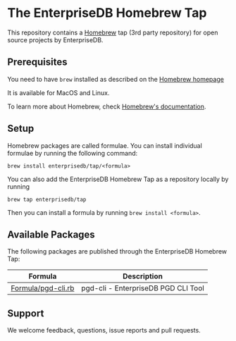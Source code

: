 # The EnterpriseDB Homebrew Tap

This repository contains a [Homebrew](https://brew.sh/) tap (3rd party repository) for open source projects by EnterpriseDB.

## Prerequisites

You need to have `brew` installed as described on the [Homebrew homepage](https://brew.sh/)

It is available for MacOS and Linux.

To learn more about Homebrew, check [Homebrew's documentation](https://docs.brew.sh).

## Setup

Homebrew packages are called formulae. You can install individual formulae by running the following command:

```shell
brew install enterprisedb/tap/<formula>
```

You can also add the EnterpriseDB Homebrew Tap as a repository locally by running

```shell
brew tap enterprisedb/tap
```

Then you can install a formula by running `brew install <formula>`.

## Available Packages

The following packages are published through the EnterpriseDB Homebrew Tap:

| Formula | Description |
| ------- | ----------- |
| [Formula/pgd-cli.rb](Formula/pgd-cli.rb) | pgd-cli - EnterpriseDB PGD CLI Tool | 

## Support

We welcome feedback, questions, issue reports and pull requests.

